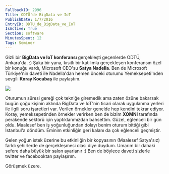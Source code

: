 ```yaml
---
FallbackID: 2996
Title: ODTÜ'de BigData ve IoT
PublishDate: 1/7/2016
EntryID: ODTU_de_BigData_ve_IoT
IsActive: True
Section: software
MinutesSpent: 12
Tags: Seminer
---
```

Gizli bir **BigData ve IoT konferansı** gerçekleşti geçenlerde ODTÜ, Ankara'da. :) Şaka bir yana, kısıtlı bir katılımla gerçekleşen konferansın özel bir konuğu vardı, Microsoft CEO'su **Satya Nadella**. Ben de Microsoft Türkiye'nin daveti ile Nadella'dan hemen önceki oturumu Yemeksepeti'nden sevgili **Koray Kocabaş** ile paylaştım.![](http://blob.daron.yondem.com/assets/2996/ankara_bigdata.jpg)Oturumun süresi gereği çok tekniğe giremedik ama zaten özüne bakarsak bugün çoğu kişinin aklında BigData ve IoT'nin ticari olarak uygulanma yerleri ile ilgili soru işaretleri var. Verilen örnekler genelde hep kendini tekrar ediyor. Koray, yemeksepetinden örnekler verirken ben de bizim **XOMNI** tarafında perakende sektörü için yaptıklarımızdan bahsettim. Güzel, eğlenceli bir gün oldu. Maalesef ben iş yoğunluğundan dolayı benim oturum bittiği gibi İstanbul'a döndüm. Eminim etkinliğin geri kalanı da çok eğlenceli geçmiştir.Gelen yoğun istek üzerine bu etkinliğin bir kopyasının (Maalesef Satya'sız) farklı şehirlerde de gerçekleşmesi olası diye duydum. Umarım bir dahaki sefere daha büyük bir salon ayarlanır :) Ben de böylece daveti sizlerle twitter ve facebooktan paylaşırım.Görüşmek üzere.
